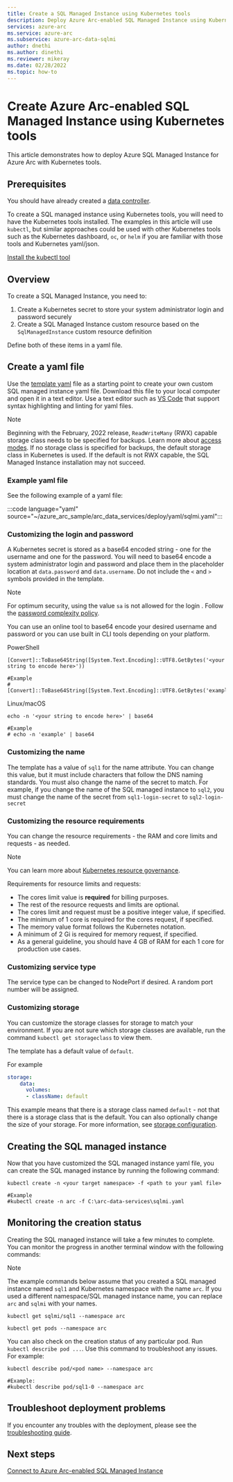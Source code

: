 ```yaml
---
title: Create a SQL Managed Instance using Kubernetes tools
description: Deploy Azure Arc-enabled SQL Managed Instance using Kubernetes tools.
services: azure-arc
ms.service: azure-arc
ms.subservice: azure-arc-data-sqlmi
author: dnethi
ms.author: dinethi
ms.reviewer: mikeray
ms.date: 02/28/2022
ms.topic: how-to
---
```


# Create Azure Arc-enabled SQL Managed Instance using Kubernetes tools 

This article demonstrates how to deploy Azure SQL Managed Instance for Azure Arc with Kubernetes tools.

## Prerequisites

You should have already created a [data controller](plan-azure-arc-data-services.md).

To create a SQL managed instance using Kubernetes tools, you will need to have the Kubernetes tools installed. The examples in this article will use `kubectl`, but similar approaches could be used with other Kubernetes tools such as the Kubernetes dashboard, `oc`, or `helm` if you are familiar with those tools and Kubernetes yaml/json.

[Install the kubectl tool](https://kubernetes.io/docs/tasks/tools/install-kubectl/)

## Overview

To create a SQL Managed Instance, you need to:
1. Create a Kubernetes secret to store your system administrator login and password securely
1. Create a SQL Managed Instance custom resource based on the `SqlManagedInstance` custom resource definition

Define both of these items in a yaml file.

## Create a yaml file

Use the [template yaml](https://raw.githubusercontent.com/microsoft/azure_arc/main/arc_data_services/deploy/yaml/sqlmi.yaml) file as a starting point to create your own custom SQL managed instance yaml file. Download this file to your local computer and open it in a text editor. Use a text editor such as [VS Code](https://code.visualstudio.com/download) that support syntax highlighting and linting for yaml files.

> [!NOTE]
> Beginning with the February, 2022 release, `ReadWriteMany` (RWX) capable storage class needs to be specified for backups. Learn more about [access modes](https://kubernetes.io/docs/concepts/storage/persistent-volumes/#access-modes).
> If no storage class is specified for backups, the default storage class in Kubernetes is used. If the default is not RWX capable, the SQL Managed Instance installation may not succeed. 

### Example yaml file

See the following example of a yaml file:

:::code language="yaml" source="~/azure_arc_sample/arc_data_services/deploy/yaml/sqlmi.yaml":::

### Customizing the login and password

A Kubernetes secret is stored as a base64 encoded string - one for the username and one for the password. You will need to base64 encode a system administrator login and password and place them in the placeholder location at `data.password` and `data.username`. Do not include the `<` and `>` symbols provided in the template.

> [!NOTE]
> For optimum security, using the value `sa` is not allowed for the login .
> Follow the [password complexity policy](/sql/relational-databases/security/password-policy#password-complexity).

You can use an online tool to base64 encode your desired username and password or you can use built in CLI tools depending on your platform.

PowerShell

```console
[Convert]::ToBase64String([System.Text.Encoding]::UTF8.GetBytes('<your string to encode here>'))

#Example
#[Convert]::ToBase64String([System.Text.Encoding]::UTF8.GetBytes('example'))
```

Linux/macOS

```console
echo -n '<your string to encode here>' | base64

#Example
# echo -n 'example' | base64
```

### Customizing the name

The template has a value of `sql1` for the name attribute. You can change this value, but it must include characters that follow the DNS naming standards. You must also change the name of the secret to match. For example, if you change the name of the SQL managed instance to `sql2`, you must change the name of the secret from `sql1-login-secret` to `sql2-login-secret`

### Customizing the resource requirements

You can change the resource requirements - the RAM and core limits and requests - as needed. 

> [!NOTE]
> You can learn more about [Kubernetes resource governance](https://kubernetes.io/docs/concepts/configuration/manage-resources-containers/#resource-units-in-kubernetes).

Requirements for resource limits and requests:
- The cores limit value is **required** for billing purposes.
- The rest of the resource requests and limits are optional.
- The cores limit and request must be a positive integer value, if specified.
- The minimum of 1 core is required for the cores request, if specified.
- The memory value format follows the Kubernetes notation. 
- A minimum of 2 Gi is required for memory request, if specified.
- As a general guideline, you should have 4 GB of RAM for each 1 core for production use cases.

### Customizing service type

The service type can be changed to NodePort if desired. A random port number will be assigned.

### Customizing storage

You can customize the storage classes for storage to match your environment. If you are not sure which storage classes are available, run the command `kubectl get storageclass` to view them. 

The template has a default value of `default`. 

For example

```yml
storage:
    data:
      volumes:
      - className: default 
```

This example means that there is a storage class named `default` - not that there is a storage class that is the default. You can also optionally change the size of your storage. For more information, see [storage configuration](./storage-configuration.md).

## Creating the SQL managed instance

Now that you have customized the SQL managed instance yaml file, you can create the SQL managed instance by running the following command:

```console
kubectl create -n <your target namespace> -f <path to your yaml file>

#Example
#kubectl create -n arc -f C:\arc-data-services\sqlmi.yaml
```

## Monitoring the creation status

Creating the SQL managed instance will take a few minutes to complete. You can monitor the progress in another terminal window with the following commands:

> [!NOTE]
>  The example commands below assume that you created a SQL managed instance named `sql1` and Kubernetes namespace with the name `arc`. If you used a different namespace/SQL managed instance name, you can replace `arc` and `sqlmi` with your names.

```console
kubectl get sqlmi/sql1 --namespace arc
```

```console
kubectl get pods --namespace arc
```

You can also check on the creation status of any particular pod. Run `kubectl describe pod ...`. Use this command to troubleshoot any issues. For example:

```console
kubectl describe pod/<pod name> --namespace arc

#Example:
#kubectl describe pod/sql1-0 --namespace arc
```

## Troubleshoot deployment problems

If you encounter any troubles with the deployment, please see the [troubleshooting guide](troubleshoot-guide.md).

## Next steps

[Connect to Azure Arc-enabled SQL Managed Instance](connect-managed-instance.md)
